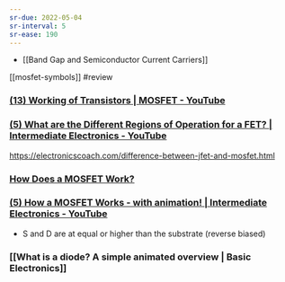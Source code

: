 ```yaml
---
sr-due: 2022-05-04
sr-interval: 5
sr-ease: 190
---
```

- [[Band Gap and Semiconductor Current Carriers]]

[[mosfet-symbols]] #review

### [(13) Working of Transistors | MOSFET - YouTube](https://www.youtube.com/watch?v=stM8dgcY1CA)

### [(5) What are the Different Regions of Operation for a FET? | Intermediate Electronics - YouTube](https://www.youtube.com/watch?v=o3M2sOCGCKs&list=PLfYdTiQCV_p7sDswtLZKK43BWOd2mTmHC&index=17)

https://electronicscoach.com/difference-between-jfet-and-mosfet.html

### [How Does a MOSFET Work?](https://www.youtube.com/watch?v=rkbjHNEKcRw)


### [(5) How a MOSFET Works - with animation! | Intermediate Electronics - YouTube](https://www.youtube.com/watch?v=Bfvyj88Hs_o&list=PLfYdTiQCV_p7sDswtLZKK43BWOd2mTmHC&index=15)
* S and D are at equal or higher than the substrate (reverse biased)


### [[What is a diode? A simple animated overview | Basic Electronics]]





